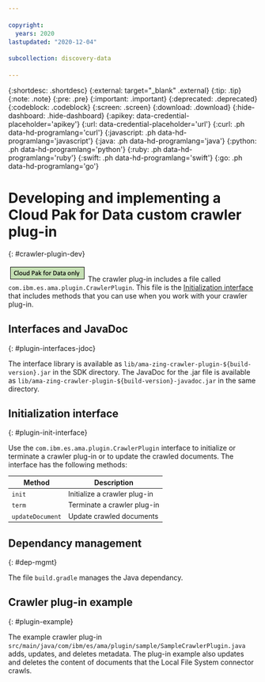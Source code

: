```yaml
---

copyright:
  years: 2020
lastupdated: "2020-12-04"

subcollection: discovery-data

---
```


{:shortdesc: .shortdesc}
{:external: target="_blank" .external}
{:tip: .tip}
{:note: .note}
{:pre: .pre}
{:important: .important}
{:deprecated: .deprecated}
{:codeblock: .codeblock}
{:screen: .screen}
{:download: .download}
{:hide-dashboard: .hide-dashboard}
{:apikey: data-credential-placeholder='apikey'} 
{:url: data-credential-placeholder='url'}
{:curl: .ph data-hd-programlang='curl'}
{:javascript: .ph data-hd-programlang='javascript'}
{:java: .ph data-hd-programlang='java'}
{:python: .ph data-hd-programlang='python'}
{:ruby: .ph data-hd-programlang='ruby'}
{:swift: .ph data-hd-programlang='swift'}
{:go: .ph data-hd-programlang='go'}

# Developing and implementing a Cloud Pak for Data custom crawler plug-in
{: #crawler-plugin-dev}

![Cloud Pak for Data only](images/cpdonly.png) The crawler plug-in includes a file called `com.ibm.es.ama.plugin.CrawlerPlugin`. This file is the [Initialization interface](/docs/discovery-data?topic=discovery-data-crawler-plugin-dev#plugin-init-interface) that includes methods that you can use when you work with your crawler plug-in.

## Interfaces and JavaDoc
{: #plugin-interfaces-jdoc}

The interface library is available as `lib/ama-zing-crawler-plugin-${build-version}.jar` in the SDK directory. The JavaDoc for the .jar file is available as `lib/ama-zing-crawler-plugin-${build-version}-javadoc.jar` in the same directory.

## Initialization interface
{: #plugin-init-interface}

Use the `com.ibm.es.ama.plugin.CrawlerPlugin` interface to initialize or terminate a crawler plug-in or to update the crawled documents. The interface has the following methods:

| Method               | Description
|----------------------|------------------------------|
| `init`               | Initialize a crawler plug-in |
| `term`               | Terminate a crawler plug-in  |
| `updateDocument`     | Update crawled documents     |

## Dependancy management
{: #dep-mgmt}

The file `build.gradle` manages the Java dependancy.

## Crawler plug-in example
{: #plugin-example}

The example crawler plug-in `src/main/java/com/ibm/es/ama/plugin/sample/SampleCrawlerPlugin.java` adds, updates, and deletes metadata. The plug-in example also updates and deletes the content of documents that the Local File System connector crawls.
